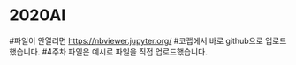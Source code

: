 # 2020AI
#파일이 안열리면 https://nbviewer.jupyter.org/ 
#코랩에서 바로 github으로 업로드했습니다. 
#4주차 파일은 예시로 파일을 직접 업로드했습니다.
